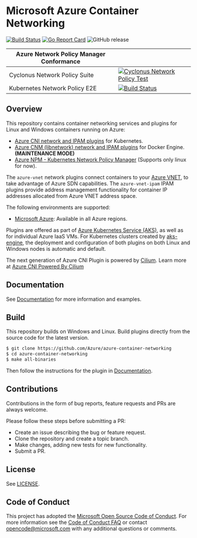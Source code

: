 # Microsoft Azure Container Networking

[![Build Status](https://msazure.visualstudio.com/One/_apis/build/status/Custom/Networking/ContainerNetworking/Azure.azure-container-networking?branchName=master)](https://msazure.visualstudio.com/One/_build/latest?definitionId=95007&branchName=master) [![Go Report Card](https://goreportcard.com/badge/github.com/Azure/azure-container-networking)](https://goreportcard.com/report/github.com/Azure/azure-container-networking)  ![GitHub release](https://img.shields.io/github/release/Azure/azure-container-networking.svg)

| Azure Network Policy Manager Conformance      |  |
| ----------- | ----------- |
| Cyclonus Network Policy Suite      | [![Cyclonus Network Policy Test](https://github.com/Azure/azure-container-networking/actions/workflows/cyclonus-netpol-test.yaml/badge.svg?branch=master)](https://github.com/Azure/azure-container-networking/actions/workflows/cyclonus-netpol-test.yaml)       |
| Kubernetes Network Policy E2E  | [![Build Status](https://dev.azure.com/msazure/One/_apis/build/status/Custom/Networking/ContainerNetworking/NPM%20Conformance%20Tests?branchName=master)](https://dev.azure.com/msazure/One/_build/latest?definitionId=195725&branchName=master)  |



## Overview
This repository contains container networking services and plugins for Linux and Windows containers running on Azure:

* [Azure CNI network and IPAM plugins](docs/cni.md) for Kubernetes.
* [Azure CNM (libnetwork) network and IPAM plugins](docs/cnm.md) for Docker Engine. **(MAINTENANCE MODE)**
* [Azure NPM - Kubernetes Network Policy Manager](docs/npm.md) (Supports only linux for now).

The `azure-vnet` network plugins connect containers to your [Azure VNET](https://docs.microsoft.com/en-us/azure/virtual-network/virtual-networks-overview), to take advantage of Azure SDN capabilities. The `azure-vnet-ipam` IPAM plugins provide address management functionality for container IP addresses allocated from Azure VNET address space.

The following environments are supported:
* [Microsoft Azure](https://azure.microsoft.com): Available in all Azure regions.

Plugins are offered as part of [Azure Kubernetes Service (AKS)](https://docs.microsoft.com/en-us/azure/aks/), as well as for individual Azure IaaS VMs. For Kubernetes clusters created by [aks-engine](https://github.com/Azure/aks-engine), the deployment and configuration of both plugins on both Linux and Windows nodes is automatic and default.

The next generation of Azure CNI Plugin is powered by [Cilium](https://cilium.io/). Learn more at [Azure CNI Powered By Cilium](docs/cilium.md)

## Documentation
See [Documentation](docs/) for more information and examples.

## Build
This repository builds on Windows and Linux. Build plugins directly from the source code for the latest version.

```bash
$ git clone https://github.com/Azure/azure-container-networking
$ cd azure-container-networking
$ make all-binaries
```

Then follow the instructions for the plugin in [Documentation](docs/).

## Contributions
Contributions in the form of bug reports, feature requests and PRs are always welcome.

Please follow these steps before submitting a PR:
* Create an issue describing the bug or feature request.
* Clone the repository and create a topic branch.
* Make changes, adding new tests for new functionality.
* Submit a PR.

## License
See [LICENSE](LICENSE).

## Code of Conduct
This project has adopted the [Microsoft Open Source Code of Conduct](https://opensource.microsoft.com/codeofconduct/). For more information see the [Code of Conduct FAQ](https://opensource.microsoft.com/codeofconduct/faq/) or contact [opencode@microsoft.com](mailto:opencode@microsoft.com) with any additional questions or comments.
